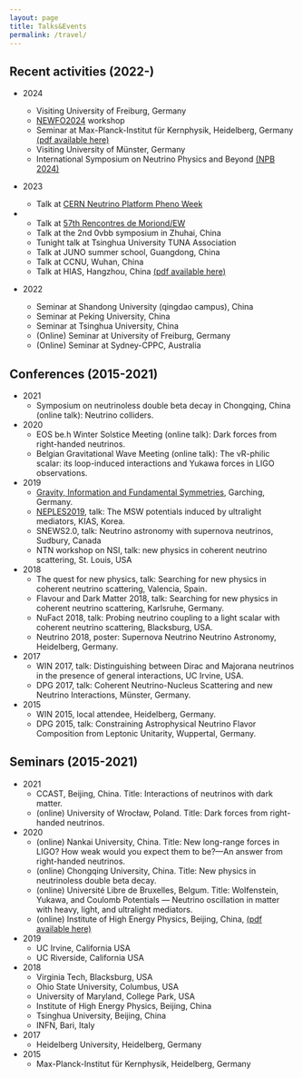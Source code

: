 ```yaml
---
layout: page
title: Talks&Events
permalink: /travel/
---
```

## Recent activities (2022-)

 - 2024
	- Visiting University of Freiburg, Germany
 	- [NEWFO2024](https://indico.cern.ch/event/1339497/) workshop
	- Seminar at Max-Planck-Institut für Kernphysik, Heidelberg, Germany [(pdf available here)](/files/nu-forces-talk.pdf)
	- Visiting University of Münster, Germany
	- International Symposium on Neutrino Physics and Beyond [(NPB 2024)](https://indico.ihep.ac.cn/event/20514/)
 - 2023
	- Talk at [CERN Neutrino Platform Pheno Week](https://indico.cern.ch/event/1210319/)
 - 	- Talk at [57th Rencontres de Moriond/EW](https://moriond.in2p3.fr/2023/EW/)
	- Talk at the 2nd 0vbb symposium in Zhuhai, China
 	- Tunight talk at Tsinghua University TUNA Association
	- Talk at JUNO summer school, Guangdong, China
	- Talk at CCNU, Wuhan, China
	- Talk at HIAS, Hangzhou, China [(pdf available here)](/files/main-dilution-resistant.pdf)

 - 2022
	- Seminar at Shandong University (qingdao campus), China
	- Seminar at Peking University, China
	- Seminar at Tsinghua University, China
	- (Online) Seminar at University of Freiburg, Germany
	- (Online) Seminar at Sydney-CPPC, Australia

## Conferences (2015-2021)
 - 2021
	- Symposium on neutrinoless double beta decay in Chongqing, China (online talk): Neutrino colliders.
 - 2020 
	- EOS be.h Winter Solstice Meeting (online talk): Dark forces from right-handed neutrinos. 
	- Belgian Gravitational Wave Meeting (online talk): The νR-philic scalar: its loop-induced interactions and Yukawa forces in LIGO observations.
 - 2019
	- [Gravity, Information and Fundamental Symmetries](https://www.mpi-hd.mpg.de/lin/events/ra-workshop/),  Garching, Germany.
	- [NEPLES2019](http://events.kias.re.kr/h/NEPLES2019/), talk: The MSW potentials induced by ultralight mediators, KIAS, Korea. 
	- SNEWS2.0, talk: Neutrino astronomy with supernova neutrinos, Sudbury,
Canada
	- NTN workshop on NSI, talk: new physics in coherent neutrino scattering, St.
Louis, USA
 - 2018
	- The quest for new physics, talk: Searching for new physics in coherent
neutrino scattering, Valencia, Spain.
	- Flavour and Dark Matter 2018, talk: Searching for new physics in coherent
neutrino scattering, Karlsruhe, Germany.
	- NuFact 2018, talk: Probing neutrino coupling to a light scalar with coherent
neutrino scattering, Blacksburg, USA.
	- Neutrino 2018, poster: Supernova Neutrino Neutrino Astronomy, Heidelberg,
Germany.
 - 2017
	- WIN 2017, talk: Distinguishing between Dirac and Majorana neutrinos in the
presence of general interactions, UC Irvine, USA.
	- DPG 2017, talk: Coherent Neutrino-Nucleus Scattering and new Neutrino
Interactions, Münster, Germany.
 - 2015
	- WIN 2015, local attendee, Heidelberg, Germany.
	- DPG 2015, talk: Constraining Astrophysical Neutrino Flavor Composition
from Leptonic Unitarity, Wuppertal, Germany.

## Seminars (2015-2021)
 - 2021
	- CCAST, Beijing, China. Title: Interactions of neutrinos with dark matter.
	- (online) University of Wrocław, Poland. Title: Dark forces from right-handed neutrinos. 
 - 2020
	- (online) Nankai University, China. Title: New long-range forces in LIGO? How weak would you expect them to be?—An answer from right-handed neutrinos.
	- (online) Chongqing University, China. Title: New physics in neutrinoless double beta decay. 
	- (online) Université Libre de Bruxelles, Belgum. Title: Wolfenstein, Yukawa, and Coulomb Potentials — Neutrino oscillation in matter with heavy, light, and ultralight mediators.
	- (online) Institute of High Energy Physics, Beijing, China, [(pdf available here)](/files/ultra_light_Xu.pdf)
 - 2019
	- UC Irvine, California USA
	- UC Riverside, California USA
 - 2018 
	- Virginia Tech, Blacksburg, USA
	- Ohio State University, Columbus, USA
	- University of Maryland, College Park, USA
	- Institute of High Energy Physics, Beijing, China
	- Tsinghua University, Beijing, China
	- INFN, Bari, Italy
 - 2017 
	- Heidelberg University, Heidelberg, Germany
 - 2015 
	- Max-Planck-Institut für Kernphysik, Heidelberg, Germany











